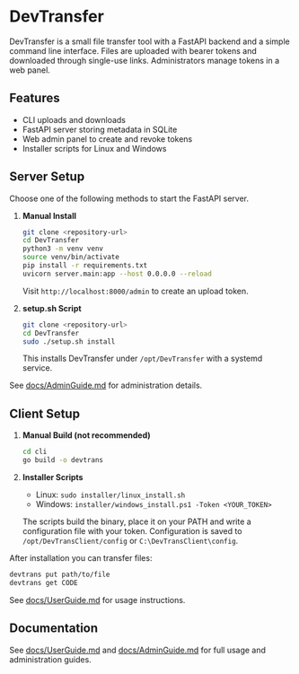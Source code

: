 # DevTransfer

DevTransfer is a small file transfer tool with a FastAPI backend and a simple command line interface. Files are uploaded with bearer tokens and downloaded through single-use links. Administrators manage tokens in a web panel.

## Features

- CLI uploads and downloads
- FastAPI server storing metadata in SQLite
- Web admin panel to create and revoke tokens
- Installer scripts for Linux and Windows

## Server Setup

Choose one of the following methods to start the FastAPI server.

1. **Manual Install**

   ```bash
   git clone <repository-url>
   cd DevTransfer
   python3 -m venv venv
   source venv/bin/activate
   pip install -r requirements.txt
   uvicorn server.main:app --host 0.0.0.0 --reload
   ```
   Visit `http://localhost:8000/admin` to create an upload token.

2. **setup.sh Script**

   ```bash
   git clone <repository-url>
   cd DevTransfer
   sudo ./setup.sh install
   ```
   This installs DevTransfer under `/opt/DevTransfer` with a systemd service.

See [docs/AdminGuide.md](docs/AdminGuide.md) for administration details.

## Client Setup

1. **Manual Build (not recommended)**

   ```bash
   cd cli
   go build -o devtrans
   ```

2. **Installer Scripts**

   - Linux: `sudo installer/linux_install.sh`
   - Windows: `installer/windows_install.ps1 -Token <YOUR_TOKEN>`

   The scripts build the binary, place it on your PATH and write a configuration file with your token. Configuration is saved to `/opt/DevTransClient/config` or `C:\DevTransClient\config`.

After installation you can transfer files:

```bash
devtrans put path/to/file
devtrans get CODE
```

See [docs/UserGuide.md](docs/UserGuide.md) for usage instructions.

## Documentation

See [docs/UserGuide.md](docs/UserGuide.md) and [docs/AdminGuide.md](docs/AdminGuide.md) for full usage and administration guides.
